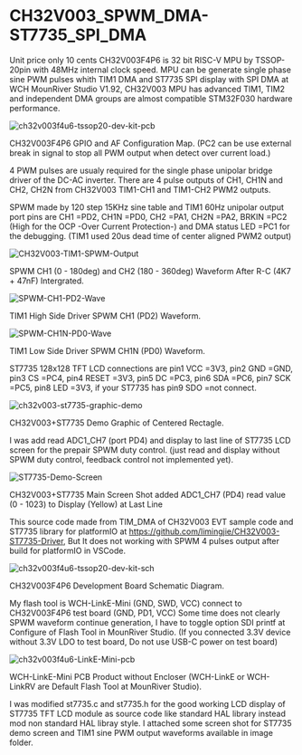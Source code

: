# CH32V003_SPWM_DMA-ST7735_SPI_DMA

Unit price only 10 cents CH32V003F4P6 is 32 bit RISC-V MPU by TSSOP-20pin with 48MHz internal clock speed. 
MPU can be generate single phase sine PWM pulses whith TIM1 DMA and ST7735 SPI display with SPI DMA at WCH MounRiver Studio V1.92,
CH32V003 MPU has advanced TIM1, TIM2 and independent DMA groups are almost compatible STM32F030 hardware performance.  

![ch32v003f4u6-tssop20-dev-kit-pcb](https://github.com/user-attachments/assets/070066ac-698e-4078-a72c-f93470adbbd0)

CH32V003F4P6 GPIO and AF Configuration Map. (PC2 can be use external break in signal to stop all PWM output when detect over current load.)

4 PWM pulses are usualy required for the single phase unipolar bridge driver of the DC-AC inverter.
There are 4 pulse outputs of CH1, CH1N and CH2, CH2N from CH32V003 TIM1-CH1 and TIM1-CH2 PWM2 outputs.

SPWM made by 120 step 15KHz sine table and TIM1 60Hz unipolar output port pins are CH1 =PD2, CH1N =PD0, CH2 =PA1, CH2N =PA2, BRKIN =PC2 (High for the OCP -Over Current Protection-) and DMA status LED =PC1 for the debugging. (TIM1 used 20us dead time of center aligned PWM2 output)

![CH32V003-TIM1-SPWM-Output](https://github.com/user-attachments/assets/847d9bcb-5ec9-4392-903b-4ec198b7937d)

SPWM CH1 (0 - 180deg) and CH2 (180 - 360deg) Waveform After R-C (4K7 + 47nF) Intergrated.

![SPWM-CH1-PD2-Wave](https://github.com/user-attachments/assets/dda8d39b-4f17-4b54-8369-0064a6850676)

TIM1 High Side Driver SPWM CH1 (PD2) Waveform.

![SPWM-CH1N-PD0-Wave](https://github.com/user-attachments/assets/d351f686-6bd4-417a-93d7-0c9b21f16232)

TIM1 Low Side Driver SPWM CH1N (PD0) Waveform.

ST7735 128x128 TFT LCD connections are pin1 VCC =3V3, pin2 GND =GND, pin3 CS =PC4, pin4 RESET =3V3, pin5 DC =PC3, pin6 SDA =PC6, pin7 SCK =PC5, pin8 LED =3V3, if your ST7735 has pin9 SDO =not connect.

![ch32v003-st7735-graphic-demo](https://github.com/user-attachments/assets/2b6b54f7-cbb7-4d21-8d7b-d96b9b8844a6)

CH32V003+ST7735 Demo Graphic of Centered Rectagle.

I was add read ADC1_CH7 (port PD4) and display to last line of ST7735 LCD screen for the prepair SPWM duty control. 
(just read and display without SPWM duty control, feedback control not implemented yet).

![ST7735-Demo-Screen](https://github.com/user-attachments/assets/59abe810-4266-42f3-a2cc-388b9d58cfca)

CH32V003+ST7735 Main Screen Shot added ADC1_CH7 (PD4) read value (0 - 1023) to Display (Yellow) at Last Line 

This source code made from TIM_DMA of CH32V003 EVT sample code and ST7735 library for platformIO at https://github.com/limingjie/CH32V003-ST7735-Driver,
But It does not working with SPWM 4 pulses output after build for platformIO in VSCode.

![ch32v003f4u6-tssop20-dev-kit-sch](https://github.com/user-attachments/assets/0c5feaf8-160c-4663-a4fd-11452de821da)

CH32V003F4P6 Development Board Schematic Diagram.

My flash tool is WCH-LinkE-Mini (GND, SWD, VCC) connect to CH32V003F4P6 test board (GND, PD1, VCC)
Some time does not clearly SPWM waveform continue generation, I have to toggle option SDI printf at Configure of Flash Tool in MounRiver Studio. 
(If you connected 3.3V device without 3.3V LDO to test board, Do not use USB-C power on test board)

![ch32v003f4u6-LinkE-Mini-pcb](https://github.com/user-attachments/assets/9f31f482-edbf-40e4-b789-150568d85ed8)

WCH-LinkE-Mini PCB Product without Encloser (WCH-LinkE or WCH-LinkRV are Default Flash Tool at MounRiver Studio).

I was modified st7735.c and st7735.h for the good working LCD display of ST7735 TFT LCD module as source code like standard HAL library instead mod non standard HAL libray style.
I attached some screen shot for ST7735 demo screen and TIM1 sine PWM output waveforms available in image folder.
